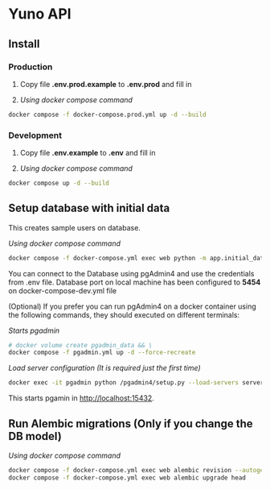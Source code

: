 # Yuno API

## Install

### Production

1. Copy file **.env.prod.example** to **.env.prod** and fill in 

2. *Using docker compose command*
```sh
docker compose -f docker-compose.prod.yml up -d --build 
```

### Development

1. Copy file **.env.example** to **.env** and fill in 

2. *Using docker compose command*
```sh
docker compose up -d --build
```

## Setup database with initial data

This creates sample users on database.

*Using docker compose command*
```sh
docker compose -f docker-compose.yml exec web python -m app.initial_data
```

You can connect to the Database using pgAdmin4 and use the credentials from .env file. Database port on local machine has been configured to **5454** on docker-compose-dev.yml file

(Optional) If you prefer you can run pgAdmin4 on a docker container using the following commands, they should executed on different terminals:

*Starts pgadmin*
```sh
# docker volume create pgadmin_data && \
docker compose -f pgadmin.yml up -d --force-recreate
```

*Load server configuration (It is required just the first time)*
```sh
docker exec -it pgadmin python /pgadmin4/setup.py --load-servers servers.json
```

This starts pgamin in [http://localhost:15432](http://localhost:15432).



## Run Alembic migrations (Only if you change the DB model)

*Using docker compose command*
```sh
docker compose -f docker-compose.yml exec web alembic revision --autogenerate
docker compose -f docker-compose.yml exec web alembic upgrade head
```
